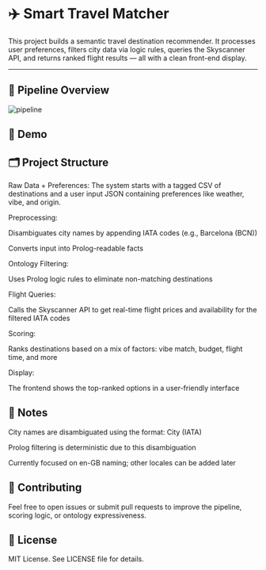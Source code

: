 # ✈️ Smart Travel Matcher

This project builds a semantic travel destination recommender. It processes user preferences, filters city data via logic rules, queries the Skyscanner API, and returns ranked flight results — all with a clean front-end display.

---

## 🧠 Pipeline Overview
![pipeline](https://github.com/user-attachments/assets/700a2d1b-768f-47ff-95a8-3b8342a02b6f)

## 🎥 Demo

## 🗂 Project Structure

Raw Data + Preferences: The system starts with a tagged CSV of destinations and a user input JSON containing preferences like weather, vibe, and origin.

Preprocessing:

Disambiguates city names by appending IATA codes (e.g., Barcelona (BCN))

Converts input into Prolog-readable facts

Ontology Filtering:

Uses Prolog logic rules to eliminate non-matching destinations

Flight Queries:

Calls the Skyscanner API to get real-time flight prices and availability for the filtered IATA codes

Scoring:

Ranks destinations based on a mix of factors: vibe match, budget, flight time, and more

Display:

The frontend shows the top-ranked options in a user-friendly interface

## 📌 Notes
City names are disambiguated using the format: City (IATA)

Prolog filtering is deterministic due to this disambiguation

Currently focused on en-GB naming; other locales can be added later

## 🤝 Contributing
Feel free to open issues or submit pull requests to improve the pipeline, scoring logic, or ontology expressiveness.

## 📄 License
MIT License. See LICENSE file for details.


